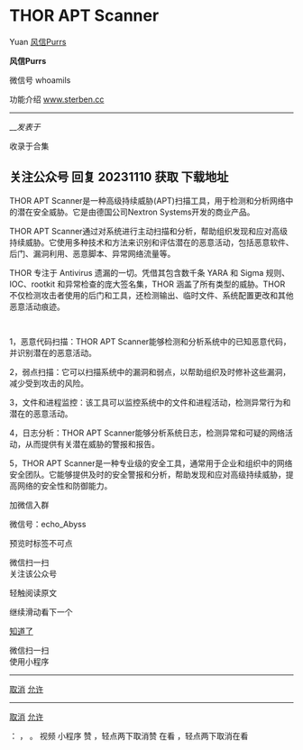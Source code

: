 #  THOR APT Scanner

Yuan  [ 风信Purrs ](javascript:void\(0\);)

**风信Purrs** ![]()

微信号 whoamils

功能介绍 www.sterben.cc

____

___发表于_

收录于合集

## **关注公众号** **回复 20231110** **获取** **下载地址**

THOR APT Scanner是一种高级持续威胁(APT)扫描工具，用于检测和分析网络中的潜在安全威胁。它是由德国公司Nextron
Systems开发的商业产品。

THOR APT
Scanner通过对系统进行主动扫描和分析，帮助组织发现和应对高级持续威胁。它使用多种技术和方法来识别和评估潜在的恶意活动，包括恶意软件、后门、漏洞利用、恶意脚本、异常网络流量等。

  

THOR 专注于 Antivirus 遗漏的一切。凭借其包含数千条 YARA 和 Sigma 规则、IOC、rootkit 和异常检查的庞大签名集，THOR
涵盖了所有类型的威胁。THOR 不仅检测攻击者使用的后门和工具，还检测输出、临时文件、系统配置更改和其他恶意活动痕迹。

![]()

![]()

1，恶意代码扫描：THOR APT Scanner能够检测和分析系统中的已知恶意代码，并识别潜在的恶意活动。

2，弱点扫描：它可以扫描系统中的漏洞和弱点，以帮助组织及时修补这些漏洞，减少受到攻击的风险。

3，文件和进程监控：该工具可以监控系统中的文件和进程活动，检测异常行为和潜在的恶意活动。

4，日志分析：THOR APT Scanner能够分析系统日志，检测异常和可疑的网络活动，从而提供有关潜在威胁的警报和报告。

5，THOR APT
Scanner是一种专业级的安全工具，通常用于企业和组织中的网络安全团队。它能够提供及时的安全警报和分析，帮助发现和应对高级持续威胁，提高网络的安全性和防御能力。

  

加微信入群

微信号：echo_Abyss

  

预览时标签不可点

微信扫一扫  
关注该公众号

轻触阅读原文

继续滑动看下一个

[知道了](javascript:;)

微信扫一扫  
使用小程序

****

[取消](javascript:void\(0\);) [允许](javascript:void\(0\);)

****

[取消](javascript:void\(0\);) [允许](javascript:void\(0\);)

： ， 。   视频 小程序 赞 ，轻点两下取消赞 在看 ，轻点两下取消在看

